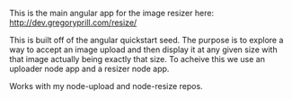 This is the main angular app for the image resizer here: http://dev.gregoryprill.com/resize/

This is built off of the angular quickstart seed. The purpose is to explore a way to accept an image upload and then display it at any given size with that image actually being exactly that size. To acheive this we use an uploader node app and a resizer node app.

Works with my node-upload and node-resize repos.
